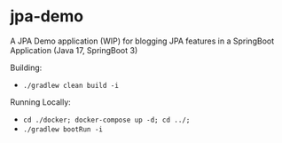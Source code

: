 # jpa-demo

A JPA Demo application (WIP) for blogging JPA features in a SpringBoot Application (Java 17, SpringBoot 3)

Building:

- `./gradlew clean build -i`

Running Locally:

- `cd ./docker; docker-compose up -d; cd ../;`
- `./gradlew bootRun -i`